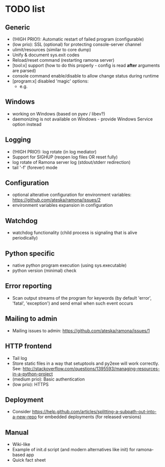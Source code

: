 TODO list
=========

Generic
-------
- (!HIGH PRIO!): Automatic restart of failed program (configurable)
- (low prio): SSL (optional) for protecting console-server channel
- ulimit/resources (similar to core dump)
- Unify & document sys.exit codes 
- Reload/reset command (restarting ramona server)
- [tool:x] support (how to do this properly - config is read __after__ arguments are parsed)
- console command enable/disable to allow change status during runtime
- [program:x] disabled 'magic' options:
	 - e.g. <on-platform linux:mac>

Windows
-------
- working on Windows (based on pyev / libev?)
- daemonizing is not available on Windows - provide Windows Service option instead

Logging
-------
- (!HIGH PRIO!): log rotate (in log mediator)
- Support for SIGHUP (reopen log files OR reset fully)
- log rotate of Ramona server log (stdout/stderr redirection)
- tail '-f' (forever) mode 

Configuration
-------------
- optional alterative configuration for environment variables: https://github.com/ateska/ramona/issues/2
- environment variables expansion in configuration

Watchdog
--------
- watchdog functionality (child process is signaling that is alive periodically)

Python specific
---------------
- native python program execution (using sys.executable)
- python version (minimal) check

Error reporting
---------------
- Scan output streams of the program for keywords (by default 'error', 'fatal', 'exception') and send email when such event occurs

Mailing to admin
----------------
- Mailing issues to admin: https://github.com/ateska/ramona/issues/1

HTTP frontend
-------------
- Tail log
- Store static files in a way that setuptools and py2exe will work correctly. See: http://stackoverflow.com/questions/1395593/managing-resources-in-a-python-project
- (medium prio): Basic authentication
- (low prio): HTTPS

Deployment
----------
- Consider https://help.github.com/articles/splitting-a-subpath-out-into-a-new-repo for embedded deployments (for released versions)

Manual
------
- Wiki-like
- Example of init.d script (and modern alternatives like init) for ramona-based app
- Quick fact sheet

